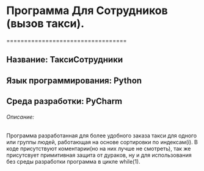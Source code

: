 # Программа Для Сотрудников (вызов такси).
==================================
## Название: ТаксиСотрудники


## Язык программирования: Python


## Среда разработки: PyCharm


###### Описание:
Программа разработанная для более удобного заказа такси для одного или группы людей, работающая на основе сортировки по индексам(i). В коде присутствуют коментарии(но на них лучше не смотреть),  так же присутсвует примитивная защита от дураков, ну и для использования без среды разработки программа в цикле while(1).
